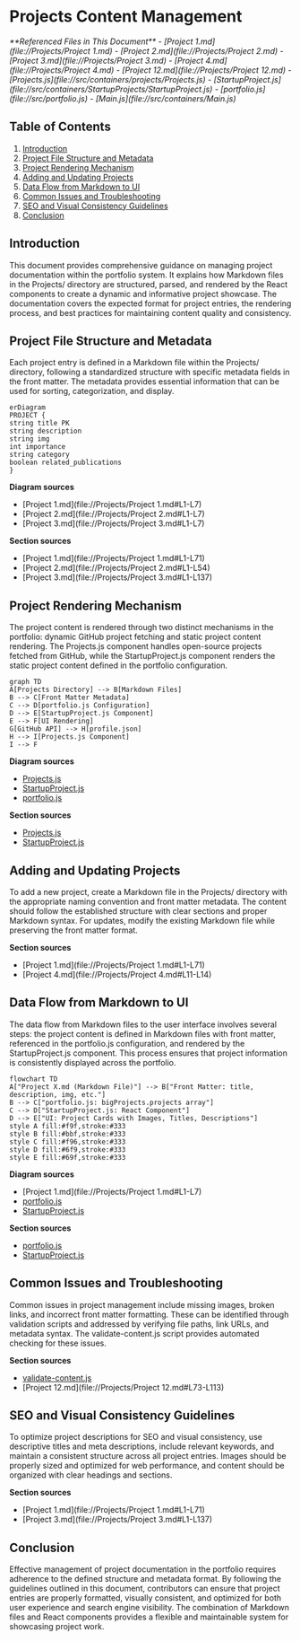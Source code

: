 # Projects Content Management

<cite>
**Referenced Files in This Document**   
- [Project 1.md](file://Projects/Project 1.md)
- [Project 2.md](file://Projects/Project 2.md)
- [Project 3.md](file://Projects/Project 3.md)
- [Project 4.md](file://Projects/Project 4.md)
- [Project 12.md](file://Projects/Project 12.md)
- [Projects.js](file://src/containers/projects/Projects.js)
- [StartupProject.js](file://src/containers/StartupProjects/StartupProject.js)
- [portfolio.js](file://src/portfolio.js)
- [Main.js](file://src/containers/Main.js)
</cite>

## Table of Contents
1. [Introduction](#introduction)
2. [Project File Structure and Metadata](#project-file-structure-and-metadata)
3. [Project Rendering Mechanism](#project-rendering-mechanism)
4. [Adding and Updating Projects](#adding-and-updating-projects)
5. [Data Flow from Markdown to UI](#data-flow-from-markdown-to-ui)
6. [Common Issues and Troubleshooting](#common-issues-and-troubleshooting)
7. [SEO and Visual Consistency Guidelines](#seo-and-visual-consistency-guidelines)
8. [Conclusion](#conclusion)

## Introduction
This document provides comprehensive guidance on managing project documentation within the portfolio system. It explains how Markdown files in the Projects/ directory are structured, parsed, and rendered by the React components to create a dynamic and informative project showcase. The documentation covers the expected format for project entries, the rendering process, and best practices for maintaining content quality and consistency.

## Project File Structure and Metadata
Each project entry is defined in a Markdown file within the Projects/ directory, following a standardized structure with specific metadata fields in the front matter. The metadata provides essential information that can be used for sorting, categorization, and display.

```mermaid
erDiagram
PROJECT {
string title PK
string description
string img
int importance
string category
boolean related_publications
}
```

**Diagram sources**
- [Project 1.md](file://Projects/Project 1.md#L1-L7)
- [Project 2.md](file://Projects/Project 2.md#L1-L7)
- [Project 3.md](file://Projects/Project 3.md#L1-L7)

**Section sources**
- [Project 1.md](file://Projects/Project 1.md#L1-L71)
- [Project 2.md](file://Projects/Project 2.md#L1-L54)
- [Project 3.md](file://Projects/Project 3.md#L1-L137)

## Project Rendering Mechanism
The project content is rendered through two distinct mechanisms in the portfolio: dynamic GitHub project fetching and static project content rendering. The Projects.js component handles open-source projects fetched from GitHub, while the StartupProject.js component renders the static project content defined in the portfolio configuration.

```mermaid
graph TD
A[Projects Directory] --> B[Markdown Files]
B --> C[Front Matter Metadata]
C --> D[portfolio.js Configuration]
D --> E[StartupProject.js Component]
E --> F[UI Rendering]
G[GitHub API] --> H[profile.json]
H --> I[Projects.js Component]
I --> F
```

**Diagram sources**
- [Projects.js](file://src/containers/projects/Projects.js#L6-L73)
- [StartupProject.js](file://src/containers/StartupProjects/StartupProject.js#L2-L94)
- [portfolio.js](file://src/portfolio.js#L221-L372)

**Section sources**
- [Projects.js](file://src/containers/projects/Projects.js#L1-L74)
- [StartupProject.js](file://src/containers/StartupProjects/StartupProject.js#L1-L94)

## Adding and Updating Projects
To add a new project, create a Markdown file in the Projects/ directory with the appropriate naming convention and front matter metadata. The content should follow the established structure with clear sections and proper Markdown syntax. For updates, modify the existing Markdown file while preserving the front matter format.

**Section sources**
- [Project 1.md](file://Projects/Project 1.md#L1-L71)
- [Project 4.md](file://Projects/Project 4.md#L11-L14)

## Data Flow from Markdown to UI
The data flow from Markdown files to the user interface involves several steps: the project content is defined in Markdown files with front matter, referenced in the portfolio.js configuration, and rendered by the StartupProject.js component. This process ensures that project information is consistently displayed across the portfolio.

```mermaid
flowchart TD
A["Project X.md (Markdown File)"] --> B["Front Matter: title, description, img, etc."]
B --> C["portfolio.js: bigProjects.projects array"]
C --> D["StartupProject.js: React Component"]
D --> E["UI: Project Cards with Images, Titles, Descriptions"]
style A fill:#f9f,stroke:#333
style B fill:#bbf,stroke:#333
style C fill:#f96,stroke:#333
style D fill:#6f9,stroke:#333
style E fill:#69f,stroke:#333
```

**Diagram sources**
- [Project 1.md](file://Projects/Project 1.md#L1-L7)
- [portfolio.js](file://src/portfolio.js#L221-L372)
- [StartupProject.js](file://src/containers/StartupProjects/StartupProject.js#L34-L69)

**Section sources**
- [portfolio.js](file://src/portfolio.js#L221-L372)
- [StartupProject.js](file://src/containers/StartupProjects/StartupProject.js#L1-L94)

## Common Issues and Troubleshooting
Common issues in project management include missing images, broken links, and incorrect front matter formatting. These can be identified through validation scripts and addressed by verifying file paths, link URLs, and metadata syntax. The validate-content.js script provides automated checking for these issues.

**Section sources**
- [validate-content.js](file://validate-content.js#L187-L239)
- [Project 12.md](file://Projects/Project 12.md#L73-L113)

## SEO and Visual Consistency Guidelines
To optimize project descriptions for SEO and visual consistency, use descriptive titles and meta descriptions, include relevant keywords, and maintain a consistent structure across all project entries. Images should be properly sized and optimized for web performance, and content should be organized with clear headings and sections.

**Section sources**
- [Project 1.md](file://Projects/Project 1.md#L1-L71)
- [Project 3.md](file://Projects/Project 3.md#L1-L137)

## Conclusion
Effective management of project documentation in the portfolio requires adherence to the defined structure and metadata format. By following the guidelines outlined in this document, contributors can ensure that project entries are properly formatted, visually consistent, and optimized for both user experience and search engine visibility. The combination of Markdown files and React components provides a flexible and maintainable system for showcasing project work.
